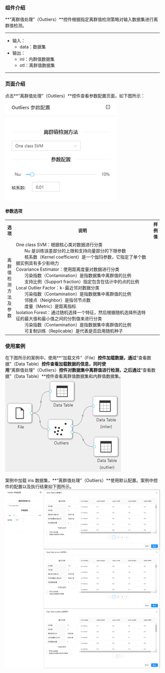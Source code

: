 ### 组件介绍
**“离群值处理”（Outliers）**控件根据指定离群值检测策略对输入数据集进行离群值检测。

<hr/>

- 输入：
  - data：数据集
- 输出：
  - inl：内群值数据集
  - otl：离群值数据集

<hr/>


### 页面介绍
点击**“离群值处理”（Outliers）**控件查看参数配置页面，如下图所示：  
![param](/img/aistudio/preprocess/outliers/param.png)

#### 参数选项
<table>
  <tr>
    <th>选项</th>
    <th width="650">说明</th>
    <th>样例值</th>
  </tr>
  <tr>
      <td>离群值检测方法及参数</td> 
      <td>
      One class SVM：根据核心类对数据进行分类<br/>
      &emsp;&emsp;Nu 是训练误差部分的上限和支持向量部分的下限参数<br/>
      &emsp;&emsp;核系数（Kernel coefficient）是一个伽玛参数，它指定了单个数据实例具有多少影响力<br/>
      Covariance Estimator：使用距离度量对数据进行分类<br/>
      &emsp;&emsp;污染指数（Contamination）是指数据集中离群值的比例<br/>
      &emsp;&emsp;支持比例（Support fraction）指定包含在估计中的点的比例<br/>
      Local Outlier Factor：k-最近邻对数据分类<br/>
      &emsp;&emsp;污染指数（Contamination）是指数据集中离群值的比例<br/>
      &emsp;&emsp;邻接点（Neighbor）是指邻节点数<br/>
      &emsp;&emsp;度量（Metric）是距离指标<br/>
      Isolation Forest：通过随机选择一个特征，然后根据随机选择所选特征的最大值和最小值之间的分割值来进行分类<br/>
      &emsp;&emsp;污染指数（Contamination）是指数据集中离群值的比例<br/>
      &emsp;&emsp;可复制训练（Replicable）是代表是否启用随机种子
      </td> 
      <td></td>
  </tr>
</table>

### 使用案例
在下图所示的案例中，使用**“加载文件”（File）**控件加载数据，通过**“查看数据”（Data Table）**控件查看加载数据的信息，同时使用**“离群值处理”（Outliers）**控件对数据集中离群值进行检测，之后通过**“查看数据”（Data Table）**控件查看离群值数据集和内群值数据集。   
![workflow](/img/aistudio/preprocess/outliers/workflow.png)

案例中加载 iris 数据集，**“离群值处理”（Outliers）**使用默认配置。案例中控件的配置以及执行结果如下图所示。    
![workflow-result](/img/aistudio/preprocess/outliers/workflow-result.png)